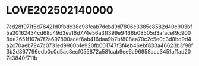 # LOVE202502140000

7cd28f971f6d76421d0fbdc38c98fcab7debd9d7806c3385c8582d40c903bf5a30162434cd68c49d3ea16d774e56a3ff399e9466b08505d3afacef9c9008de2651f107a7f2a697890acef6ab416daa9b7bf808ea70c2c5e0c3d8bd9d4a2c70aeb7947c0731ed9960b1e920fb001747f3f4eb46ebf833a46623b3f98f3b2d867796edb0c0d5ac8ecf055872a581cab9ee6c96958acc3451af1ad207e3840f711b
